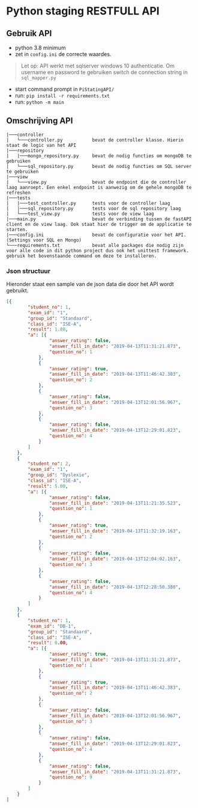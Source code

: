 # Python staging RESTFULL API

## Gebruik API

* python 3.8 minimum
* zet in `config.ini` de correcte waardes.
>Let op: API werkt met sqlserver windows 10 authenticatie. Om username en password te gebruiken switch de connection string in `sql_mapper.py`
* start command prompt in `PiStatingAPI/`
* run: ``pip install -r requirements.txt``
* run: ``python -m main``

## Omschrijving API

    |───controller
    |   └───controller.py           bevat de controller klasse. Hierin staat de logic van het API
    |───repository
    |   |───mongo_repository.py     bevat de nodig functies om mongoDB te gebruiken
    |   └───sql_repository.py       bevat de nodig functies om SQL server te gebruiken
    |───view
    |   └───view.py                 bevat de endpoint die de controller laag aanroept. Een enkel endpoint is aanwezig om de gehele mongoDB te refreshen
    |───tests
    |   |───test_controller.py      tests voor de controller laag
    |   |───sql_repository.py       tests voor de sql repository laag
    |   └───test_view.py            tests voor de view laag
    |───main.py                     bevat de verbinding tussen de fastAPI client en de view laag. Ook staat hier de trigger om de applicatie te starten.
    |───config.ini                  bevat de configuratie voor het API. (Settings voor SQL en Mongo)
    └───requirements.txt            bevat alle packages die nodig zijn voor alle code in dit python project dus ook het unittest framework. gebruik het bovenstaande command om deze te installeren.
    
### Json structuur
Hieronder staat een sample van de json data die door het API wordt gebruikt.
```json
[{
        "student_no": 1,
        "exam_id": "1",
        "group_id": "Standaard",
        "class_id": "ISE-A",
        "result": 1.88,
        "a": [{
                "answer_rating": false,
                "answer_fill_in_date": "2019-04-13T11:31:21.873",
                "question_no": 1
            },
            {
                "answer_rating": true,
                "answer_fill_in_date": "2019-04-13T11:46:42.383",
                "question_no": 2
            },
            {
                "answer_rating": false,
                "answer_fill_in_date": "2019-04-13T12:01:56.967",
                "question_no": 3
            },
            {
                "answer_rating": false,
                "answer_fill_in_date": "2019-04-13T12:29:01.823",
                "question_no": 4
            }
        ]
    },
    {
        "student_no": 2,
        "exam_id": "1",
        "group_id": "Dyslexie",
        "class_id": "ISE-A",
        "result": 5.00,
        "a": [{
                "answer_rating": false,
                "answer_fill_in_date": "2019-04-13T11:21:35.523",
                "question_no": 1
            },
            {
                "answer_rating": true,
                "answer_fill_in_date": "2019-04-13T11:32:19.163",
                "question_no": 2
            },
            {
                "answer_rating": false,
                "answer_fill_in_date": "2019-04-13T12:04:02.163",
                "question_no": 3
            },
            {
                "answer_rating": false,
                "answer_fill_in_date": "2019-04-13T12:28:50.380",
                "question_no": 4
            }
        ]
    },
    {
        "student_no": 1,
        "exam_id": "DB-1",
        "group_id": "Standaard",
        "class_id": "ISE-A",
        "result": 0.00,
        "a": [{
                "answer_rating": true,
                "answer_fill_in_date": "2019-04-13T11:31:21.873",
                "question_no": 1
            },
            {
                "answer_rating": true,
                "answer_fill_in_date": "2019-04-13T11:46:42.383",
                "question_no": 2
            },
            {
                "answer_rating": false,
                "answer_fill_in_date": "2019-04-13T12:01:56.967",
                "question_no": 3
            },
            {
                "answer_rating": false,
                "answer_fill_in_date": "2019-04-13T12:29:01.823",
                "question_no": 4
            },
            {
                "answer_rating": false,
                "answer_fill_in_date": "2019-04-13T11:31:21.873",
                "question_no": 9
            }
        ]
    }
]
```
